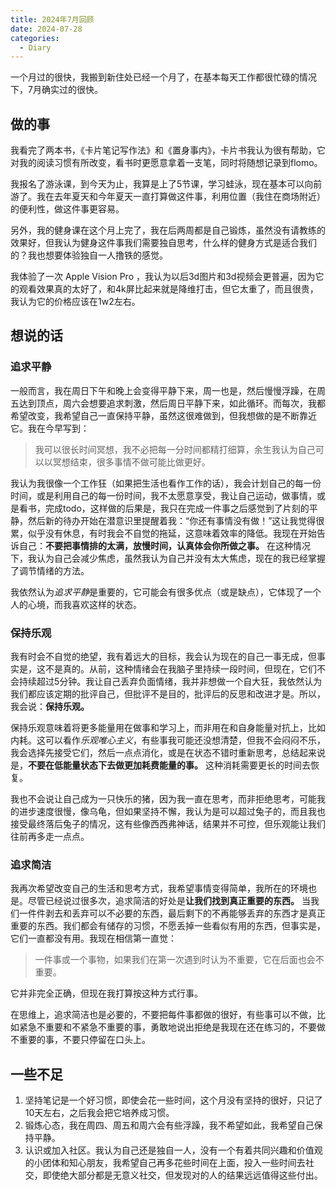 ```yaml
---
title: 2024年7月回顾
date: 2024-07-28
categories:
  - Diary
---
```

一个月过的很快，我搬到新住处已经一个月了，在基本每天工作都很忙碌的情况下，7月确实过的很快。

## 做的事

我看完了两本书，《卡片笔记写作法》和《置身事内》，卡片书我认为很有帮助，它对我的阅读习惯有所改变，看书时更愿意拿着一支笔，同时将随想记录到flomo。

我报名了游泳课，到今天为止，我算是上了5节课，学习蛙泳，现在基本可以向前游了。我在去年夏天和今年夏天一直打算做这件事，利用位置（我住在商场附近）的便利性，做这件事更容易。

另外，我的健身课在这个月上完了，我在后两周都是自己锻炼，虽然没有请教练的效果好，但我认为健身这件事我们需要独自思考，什么样的健身方式是适合我们的？我也想要体验独自一人撸铁的感觉。

我体验了一次 Apple Vision Pro ，我认为以后3d图片和3d视频会更普遍，因为它的观看效果真的太好了，和4k屏比起来就是降维打击，但它太重了，而且很贵，我认为它的价格应该在1w2左右。

## 想说的话

### 追求平静

一般而言，我在周日下午和晚上会变得平静下来，周一也是，然后慢慢浮躁，在周五达到顶点，周六会想要追求刺激，然后周日平静下来，如此循环。而每次，我都希望改变，我希望自己一直保持平静，虽然这很难做到，但我想做的是不断靠近它。我在今早写到：

> 我可以很长时间冥想，我不必把每一分时间都精打细算，余生我认为自己可以以冥想结束，很多事情不做可能比做更好。

我认为我很像一个工作狂（如果把生活也看作工作的话），我会计划自己的每一份时间，或是利用自己的每一份时间，我不太愿意享受，我让自己运动，做事情，或是看书，完成todo，这样做的后果是，我只在完成一件事之后感觉到了片刻的平静，然后新的待办开始在潜意识里提醒着我：“你还有事情没有做！”这让我觉得很累，似乎没有休息，有时我会不自觉的拖延，这意味着效率的降低。我现在开始告诉自己：**不要把事情排的太满，放慢时间，认真体会你所做之事。** 在这种情况下，我认为自己会减少焦虑，虽然我认为自己并没有太大焦虑，现在的我已经掌握了调节情绪的方法。

我依然认为*追求平静*是重要的，它可能会有很多优点（或是缺点），它体现了一个人的心境，而我喜欢这样的状态。
### 保持乐观

我有时会不自觉的绝望，我有着远大的目标，我会认为现在的自己一事无成，但事实是，这不是真的。从前，这种情绪会在我脑子里持续一段时间，但现在，它们不会持续超过5分钟。我让自己丢弃负面情绪，我并非想做一个自大狂，我依然认为我们都应该定期的批评自己，但批评不是目的，批评后的反思和改进才是。所以，我会说：**保持乐观。**

保持乐观意味着将更多能量用在做事和学习上，而非用在和自身能量对抗上，比如内耗。这可以看作*乐观唯心主义*，有些事我可能还没想清楚，但我不会闷闷不乐，我会选择先接受它们，然后一点点消化，或是在状态不错时重新思考，总结起来说是，**不要在低能量状态下去做更加耗费能量的事。** 这种消耗需要更长的时间去恢复。

我也不会说让自己成为一只快乐的猪，因为我一直在思考，而非拒绝思考，可能我的进步速度很慢，像乌龟，但如果坚持不懈，我认为是可以超过兔子的，而且我也接受最终落后兔子的情况，这有些像西西弗神话，结果并不可控，但乐观能让我们往前再多走一点点。
### 追求简洁

我再次希望改变自己的生活和思考方式，我希望事情变得简单，我所在的环境也是。尽管已经说过很多次，追求简洁的好处是**让我们找到真正重要的东西。** 当我们一件件剥去和丢弃可以不必要的东西，最后剩下的不再能够丢弃的东西才是真正重要的东西。我们都会有储存的习惯，不愿丢掉一些看似有用的东西，但事实是，它们一直都没有用。我现在相信第一直觉：

> 一件事或一个事物，如果我们在第一次遇到时认为不重要，它在后面也会不重要。

它并非完全正确，但现在我打算按这种方式行事。

在思维上，追求简洁也是必要的，不要把每件事都做的很好，有些事可以不做，比如紧急不重要和不紧急不重要的事，勇敢地说出拒绝是我现在还在练习的，不要做不重要的事，不要只停留在口头上。

## 一些不足

1. 坚持笔记是一个好习惯，即使会花一些时间，这个月没有坚持的很好，只记了10天左右，之后我会把它培养成习惯。
2. 锻炼心态，我在周四、周五和周六会有些浮躁，我不希望如此，我希望自己保持平静。
3. 认识或加入社区。我认为自己还是独自一人，没有一个有着共同兴趣和价值观的小团体和知心朋友，我希望自己再多花些时间在上面，投入一些时间去社交，即使绝大部分都是无意义社交，但发现对的人的结果远远值得这些付出。